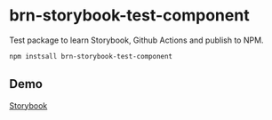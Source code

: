 # brn-storybook-test-component

Test package to learn Storybook, Github Actions and publish to NPM.

```bash
npm instsall brn-storybook-test-component
```

## Demo

[Storybook](https://birrein.github.io/react-udemy-storybook/)
